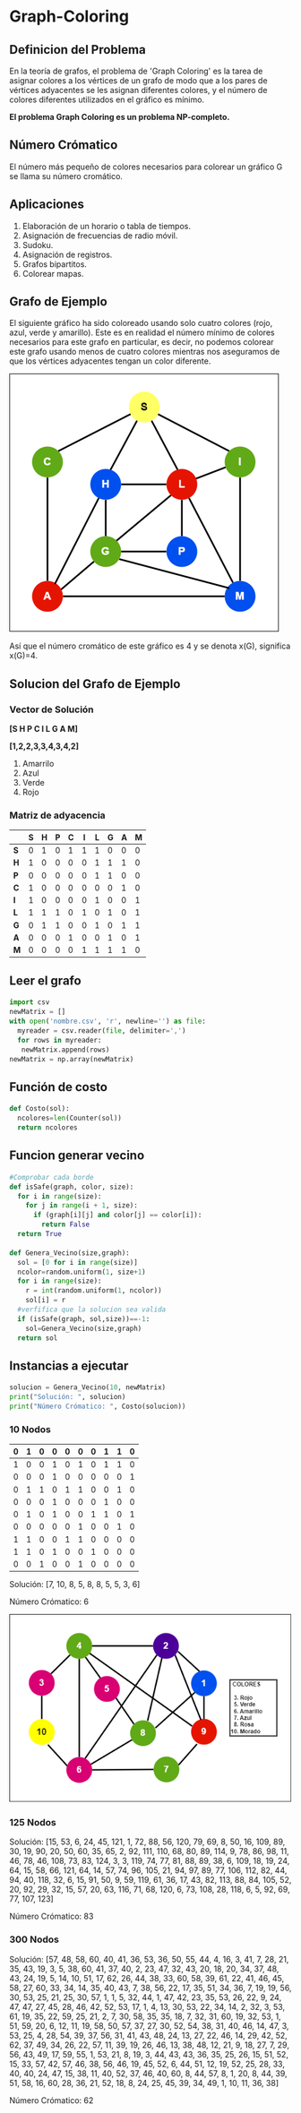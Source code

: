 # Graph-Coloring
## Definicion del Problema

En la teoría de grafos, el problema de 'Graph Coloring' es la tarea de asignar colores a los vértices de un grafo de modo que a los pares de vértices adyacentes se les asignan diferentes colores, y el número de colores diferentes utilizados en el gráfico es mínimo.

**El problema Graph Coloring es un problema NP-completo.**

## Número Crómatico

El número más pequeño de colores necesarios para colorear un gráfico G se llama su número cromático.
 
## Aplicaciones

1) Elaboración de un horario o tabla de tiempos.
2) Asignación de frecuencias de radio móvil.
3) Sudoku.
4) Asignación de registros.
5) Grafos bipartitos.
6) Colorear mapas.

## Grafo de Ejemplo

El siguiente gráfico ha sido coloreado usando solo cuatro colores (rojo, azul, verde y amarillo). Este es en realidad el número mínimo de colores necesarios para este grafo en particular, es decir, no podemos colorear este grafo usando menos de cuatro colores mientras nos aseguramos de que los vértices adyacentes tengan un color diferente.

![Grafo de ejemplo](Imagen_GC.png)

Así que el número cromático de este gráfico es 4 y se denota x(G), significa x(G)=4.

## Solucion del Grafo de Ejemplo

### Vector de Solución
**[S H P C I L G A M]**

**[1,2,2,3,3,4,3,4,2]**

1. Amarrilo
2. Azul
3. Verde
4. Rojo

### Matriz de adyacencia

|  |S |H |P |C |I |L |G |A |M |
|--|--|--|--|--|--|--|--|--|--|
|**S** |0 |1 |0 |1 |1 |1 |0 |0 |0 |
|**H** |1 |0 |0 |0 |0 |1 |1 |1 |0 |
|**P** |0 |0 |0 |0 |0 |1 |1 |0 |0 |
|**C** |1 |0 |0 |0 |0 |0 |0 |1 |0 |
|**I** |1 |0 |0 |0 |0 |1 |0 |0 |1 |
|**L** |1 |1 |1 |0 |1 |0 |1 |0 |1 |
|**G** |0 |1 |1 |0 |0 |1 |0 |1 |1 |
|**A** |0 |0 |0 |1 |0 |0 |1 |0 |1 |
|**M** |0 |0 |0 |0 |1 |1 |1 |1 |0 |

## Leer el grafo
``` python
import csv
newMatrix = []
with open('nombre.csv', 'r', newline='') as file:
  myreader = csv.reader(file, delimiter=',')
  for rows in myreader:
   newMatrix.append(rows)
newMatrix = np.array(newMatrix)
```

## Función de costo
``` python
def Costo(sol):
  ncolores=len(Counter(sol))
  return ncolores
```

## Funcion generar vecino
``` python
#Comprobar cada borde
def isSafe(graph, color, size):
  for i in range(size):
    for j in range(i + 1, size):
      if (graph[i][j] and color[j] == color[i]):
        return False
  return True

def Genera_Vecino(size,graph):
  sol = [0 for i in range(size)]
  ncolor=random.uniform(1, size+1)
  for i in range(size):
    r = int(random.uniform(1, ncolor))
    sol[i] = r
  #verfifica que la solucion sea valida  
  if (isSafe(graph, sol,size))==-1:
    sol=Genera_Vecino(size,graph)
  return sol
```
##  Instancias a ejecutar
``` python
solucion = Genera_Vecino(10, newMatrix)
print("Solución: ", solucion)
print("Número Crómatico: ", Costo(solucion))
```

### 10 Nodos

|0|1|0|0|0|0|0|1|1|0|
|-|-|-|-|-|-|-|-|-|-|
|1|0|0|1|0|1|0|1|1|0|
|0|0|0|1|0|0|0|0|0|1|
|0|1|1|0|1|1|0|0|1|0|
|0|0|0|1|0|0|0|1|0|0|
|0|1|0|1|0|0|1|1|0|1|
|0|0|0|0|0|1|0|0|1|0|
|1|1|0|0|1|1|0|0|0|0|
|1|1|0|1|0|0|1|0|0|0|
|0|0|1|0|0|1|0|0|0|0|

Solución:  [7, 10, 8, 5, 8, 8, 5, 5, 3, 6]

Número Crómatico:  6

![Grafo de ejemplo 2](GC_10Nodos.png)

### 125 Nodos

Solución:  [15, 53, 6, 24, 45, 121, 1, 72, 88, 56, 120, 79, 69, 8, 50, 16, 109, 89, 30, 19, 90, 20, 50, 60, 35, 65, 2, 92, 111, 110, 68, 80, 89, 114, 9, 78, 86, 98, 11, 46, 78, 46, 108, 73, 83, 124, 3, 3, 119, 74, 77, 81, 88, 89, 38, 6, 109, 18, 19, 24, 64, 15, 58, 66, 121, 64, 14, 57, 74, 96, 105, 21, 94, 97, 89, 77, 106, 112, 82, 44, 94, 40, 118, 32, 6, 15, 91, 50, 9, 59, 119, 61, 36, 17, 43, 82, 113, 88, 84, 105, 52, 20, 92, 29, 32, 15, 57, 20, 63, 116, 71, 68, 120, 6, 73, 108, 28, 118, 6, 5, 92, 69, 77, 107, 123]

Número Crómatico:  83

### 300 Nodos

Solución:  [57, 48, 58, 60, 40, 41, 36, 53, 36, 50, 55, 44, 4, 16, 3, 41, 7, 28, 21, 35, 43, 19, 3, 5, 38, 60, 41, 37, 40, 2, 23, 47, 32, 43, 20, 18, 20, 34, 37, 48, 43, 24, 19, 5, 14, 10, 51, 17, 62, 26, 44, 38, 33, 60, 58, 39, 61, 22, 41, 46, 45, 58, 27, 60, 33, 34, 14, 35, 40, 43, 7, 38, 56, 22, 17, 35, 51, 34, 36, 7, 19, 19, 56, 30, 53, 25, 21, 25, 30, 57, 1, 1, 5, 32, 44, 1, 47, 42, 23, 35, 53, 26, 22, 9, 24, 47, 47, 27, 45, 28, 46, 42, 52, 53, 17, 1, 4, 13, 30, 53, 22, 34, 14, 2, 32, 3, 53, 61, 19, 35, 22, 59, 25, 21, 2, 7, 30, 58, 35, 35, 18, 7, 32, 31, 60, 19, 32, 53, 1, 51, 59, 20, 6, 12, 11, 19, 58, 50, 57, 37, 27, 30, 52, 54, 38, 31, 40, 46, 14, 47, 3, 53, 25, 4, 28, 54, 39, 37, 56, 31, 41, 43, 48, 24, 13, 27, 22, 46, 14, 29, 42, 52, 62, 37, 49, 34, 26, 22, 57, 11, 39, 19, 26, 46, 13, 38, 48, 12, 21, 9, 18, 27, 7, 29, 56, 43, 49, 17, 59, 55, 1, 53, 21, 8, 19, 3, 44, 43, 43, 36, 35, 25, 26, 15, 51, 52, 15, 33, 57, 42, 57, 46, 38, 56, 46, 19, 45, 52, 6, 44, 51, 12, 19, 52, 25, 28, 33, 40, 40, 24, 47, 15, 38, 11, 40, 52, 37, 46, 40, 60, 8, 44, 57, 8, 1, 20, 8, 44, 39, 51, 58, 16, 60, 28, 36, 21, 52, 18, 8, 24, 25, 45, 39, 34, 49, 1, 10, 11, 36, 38]

Número Crómatico:  62
